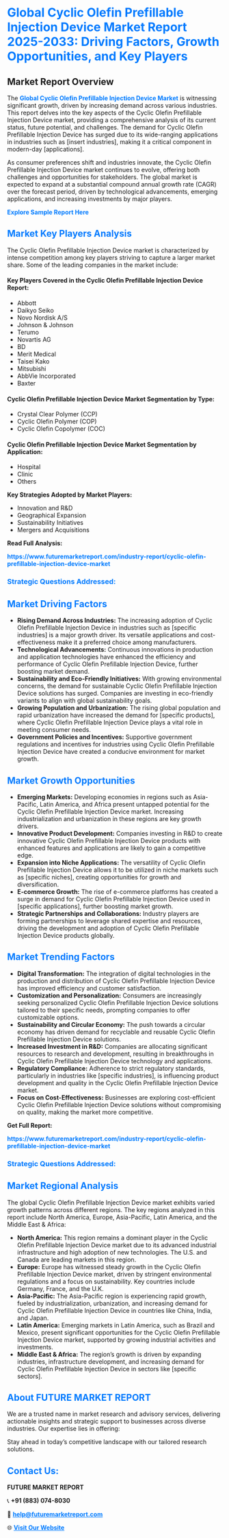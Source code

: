 <h1 style="color: #007BFF;">Global Cyclic Olefin Prefillable Injection Device Market Report 2025-2033: Driving Factors, Growth Opportunities, and Key Players</h1>

<section id="overview">
<h2>Market Report Overview</h2>
<p>The <a href="https://www.futuremarketreport.com/industry-report/cyclic-olefin-prefillable-injection-device-market" style="color: #007BFF; text-decoration: none;"><strong>Global Cyclic Olefin Prefillable Injection Device Market</strong></a> is witnessing significant growth, driven by increasing demand across various industries. This report delves into the key aspects of the Cyclic Olefin Prefillable Injection Device market, providing a comprehensive analysis of its current status, future potential, and challenges. The demand for Cyclic Olefin Prefillable Injection Device has surged due to its wide-ranging applications in industries such as [insert industries], making it a critical component in modern-day [applications].</p>
<p>As consumer preferences shift and industries innovate, the Cyclic Olefin Prefillable Injection Device market continues to evolve, offering both challenges and opportunities for stakeholders. The global market is expected to expand at a substantial compound annual growth rate (CAGR) over the forecast period, driven by technological advancements, emerging applications, and increasing investments by major players.</p>
</section>

<section id="overview">
<p><a href="https://www.futuremarketreport.com/request-sample/reportId=78852" style="color: #007BFF; text-decoration: none;"><strong>Explore Sample Report Here</strong></a></p>
</section>

<section id="key-players">
<h2 style="color: #007BFF;">Market Key Players Analysis</h2>
<p>The Cyclic Olefin Prefillable Injection Device market is characterized by intense competition among key players striving to capture a larger market share. Some of the leading companies in the market include:</p>
<h4>Key Players Covered in the Cyclic Olefin Prefillable Injection Device Report:</h4>
<ul><li>Abbott</li><li>Daikyo Seiko</li><li>Novo Nordisk A/S</li><li>Johnson &amp; Johnson</li><li>Terumo</li><li>Novartis AG</li><li>BD</li><li>Merit Medical</li><li>Taisei Kako</li><li>Mitsubishi</li><li>AbbVie Incorporated</li><li>Baxter</li></ul>
<h4>Cyclic Olefin Prefillable Injection Device Market Segmentation by Type:</h4>
<ul><li>Crystal Clear Polymer (CCP)</li><li>Cyclic Olefin Polymer (COP)</li><li>Cyclic Olefin Copolymer (COC)</li></ul>

<h4>Cyclic Olefin Prefillable Injection Device Market Segmentation by Application:</h4>
<ul><li>Hospital</li><li>Clinic</li><li>Others</li></ul>
<p><strong>Key Strategies Adopted by Market Players:</strong></p>
<ul>
<li>Innovation and R&D</li>
<li>Geographical Expansion</li>
<li>Sustainability Initiatives</li>
<li>Mergers and Acquisitions</li>
</ul>
</section>

<section>
<p><strong>Read Full Analysis: </strong></p><a href="https://www.futuremarketreport.com/industry-report/cyclic-olefin-prefillable-injection-device-market" style="color: #007BFF; text-decoration: none;"><strong>https://www.futuremarketreport.com/industry-report/cyclic-olefin-prefillable-injection-device-market</strong></a>
<h3 style="color: #007BFF;">Strategic Questions Addressed:</h3>
</section>

<section id="driving-factors">
<h2 style="color: #007BFF;">Market Driving Factors</h2>
<ul>
<li><strong>Rising Demand Across Industries:</strong> The increasing adoption of Cyclic Olefin Prefillable Injection Device in industries such as [specific industries] is a major growth driver. Its versatile applications and cost-effectiveness make it a preferred choice among manufacturers.</li>
<li><strong>Technological Advancements:</strong> Continuous innovations in production and application technologies have enhanced the efficiency and performance of Cyclic Olefin Prefillable Injection Device, further boosting market demand.</li>
<li><strong>Sustainability and Eco-Friendly Initiatives:</strong> With growing environmental concerns, the demand for sustainable Cyclic Olefin Prefillable Injection Device solutions has surged. Companies are investing in eco-friendly variants to align with global sustainability goals.</li>
<li><strong>Growing Population and Urbanization:</strong> The rising global population and rapid urbanization have increased the demand for [specific products], where Cyclic Olefin Prefillable Injection Device plays a vital role in meeting consumer needs.</li>
<li><strong>Government Policies and Incentives:</strong> Supportive government regulations and incentives for industries using Cyclic Olefin Prefillable Injection Device have created a conducive environment for market growth.</li>
</ul>
</section>

<section id="growth-opportunities">
<h2 style="color: #007BFF;">Market Growth Opportunities</h2>
<ul>
<li><strong>Emerging Markets:</strong> Developing economies in regions such as Asia-Pacific, Latin America, and Africa present untapped potential for the Cyclic Olefin Prefillable Injection Device market. Increasing industrialization and urbanization in these regions are key growth drivers.</li>
<li><strong>Innovative Product Development:</strong> Companies investing in R&D to create innovative Cyclic Olefin Prefillable Injection Device products with enhanced features and applications are likely to gain a competitive edge.</li>
<li><strong>Expansion into Niche Applications:</strong> The versatility of Cyclic Olefin Prefillable Injection Device allows it to be utilized in niche markets such as [specific niches], creating opportunities for growth and diversification.</li>
<li><strong>E-commerce Growth:</strong> The rise of e-commerce platforms has created a surge in demand for Cyclic Olefin Prefillable Injection Device used in [specific applications], further boosting market growth.</li>
<li><strong>Strategic Partnerships and Collaborations:</strong> Industry players are forming partnerships to leverage shared expertise and resources, driving the development and adoption of Cyclic Olefin Prefillable Injection Device products globally.</li>
</ul>
</section>

<section id="trending-factors">
<h2 style="color: #007BFF;">Market Trending Factors</h2>
<ul>
<li><strong>Digital Transformation:</strong> The integration of digital technologies in the production and distribution of Cyclic Olefin Prefillable Injection Device has improved efficiency and customer satisfaction.</li>
<li><strong>Customization and Personalization:</strong> Consumers are increasingly seeking personalized Cyclic Olefin Prefillable Injection Device solutions tailored to their specific needs, prompting companies to offer customizable options.</li>
<li><strong>Sustainability and Circular Economy:</strong> The push towards a circular economy has driven demand for recyclable and reusable Cyclic Olefin Prefillable Injection Device solutions.</li>
<li><strong>Increased Investment in R&D:</strong> Companies are allocating significant resources to research and development, resulting in breakthroughs in Cyclic Olefin Prefillable Injection Device technology and applications.</li>
<li><strong>Regulatory Compliance:</strong> Adherence to strict regulatory standards, particularly in industries like [specific industries], is influencing product development and quality in the Cyclic Olefin Prefillable Injection Device market.</li>
<li><strong>Focus on Cost-Effectiveness:</strong> Businesses are exploring cost-efficient Cyclic Olefin Prefillable Injection Device solutions without compromising on quality, making the market more competitive.</li>
</ul>
</section>

<section>
<p><strong>Get Full Report: </strong></p><a href="https://www.futuremarketreport.com/industry-report/cyclic-olefin-prefillable-injection-device-market" style="color: #007BFF; text-decoration: none;"><strong>https://www.futuremarketreport.com/industry-report/cyclic-olefin-prefillable-injection-device-market</strong></a>
<h3 style="color: #007BFF;">Strategic Questions Addressed:</h3>
</section>


<section id="regional-analysis">
<h2 style="color: #007BFF;">Market Regional Analysis</h2>
<p>The global Cyclic Olefin Prefillable Injection Device market exhibits varied growth patterns across different regions. The key regions analyzed in this report include North America, Europe, Asia-Pacific, Latin America, and the Middle East & Africa:</p>
<ul>
<li><strong>North America:</strong> This region remains a dominant player in the Cyclic Olefin Prefillable Injection Device market due to its advanced industrial infrastructure and high adoption of new technologies. The U.S. and Canada are leading markets in this region.</li>
<li><strong>Europe:</strong> Europe has witnessed steady growth in the Cyclic Olefin Prefillable Injection Device market, driven by stringent environmental regulations and a focus on sustainability. Key countries include Germany, France, and the U.K.</li>
<li><strong>Asia-Pacific:</strong> The Asia-Pacific region is experiencing rapid growth, fueled by industrialization, urbanization, and increasing demand for Cyclic Olefin Prefillable Injection Device in countries like China, India, and Japan.</li>
<li><strong>Latin America:</strong> Emerging markets in Latin America, such as Brazil and Mexico, present significant opportunities for the Cyclic Olefin Prefillable Injection Device market, supported by growing industrial activities and investments.</li>
<li><strong>Middle East & Africa:</strong> The region’s growth is driven by expanding industries, infrastructure development, and increasing demand for Cyclic Olefin Prefillable Injection Device in sectors like [specific sectors].</li>
</ul>
</section>

<footer>
<h2 style="color: #007BFF;">About FUTURE MARKET REPORT</h2>
<p>We are a trusted name in market research and advisory services, delivering actionable insights and strategic support to businesses across diverse industries. Our expertise lies in offering:</p>

<p>Stay ahead in today’s competitive landscape with our tailored research solutions.</p>

<h2 style="color: #007BFF;">Contact Us:</h2>
<p><strong>FUTURE MARKET REPORT</strong></p>
<p>📞 <strong>+91 (883) 074-8030</strong></p>
<p>📧 <strong><a href="mailto:help@futuremarketreport.com" style="color: #007BFF;">help@futuremarketreport.com</a></strong></p>
<p>🌐 <strong><a href="https://www.futuremarketreport.com/" style="color: #007BFF;">Visit Our Website</a></strong></p>
</footer>